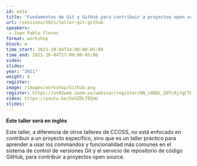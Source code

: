 ```yaml
---
id: wa1a
title: "Fundamentos de Git y GitHub para contribuir a proyectos open source"
url: /sessions/2021/taller-git-github
speakers:
 - Juan Pablo Flores
format: workshop
block: w
time_start: 2021-10-04T14:00:00-05:00
time_end: 2021-10-04T17:00:00-05:00
video: 
slides:
year: "2021"
weight: 6
register:
image: /images/workshop/Github.png
register: https://us02web.zoom.us/webinar/register/WN_c0QbL_Q9Tc6jJgCTOynYxA
video: https://youtu.be/XeSZDL70ImU
slides:
---
```


**Este taller será en inglés**

Este taller, a diferencia de otros talleres de CCOSS, no está enfocado en contribuir a un proyecto específico, sino que es un taller práctico para aprender a usar los commandos y funcionalidad más comunes en el sistema de control de versiones Git y el servicio de repositorio de código GitHub, para contribuir a proyectos open source.
